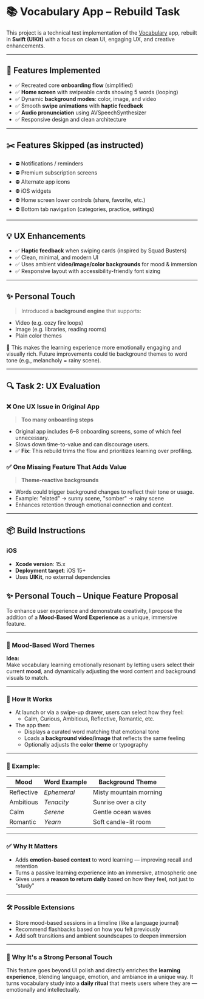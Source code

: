 # 📚 Vocabulary App – Rebuild Task

This project is a technical test implementation of the [Vocabulary](https://apps.apple.com/us/app/vocabulary-learn-words-daily/id1084540807) app, rebuilt in **Swift (UIKit)** with a focus on clean UI, engaging UX, and creative enhancements.

---

## 🚀 Features Implemented

- ✅ Recreated core **onboarding flow** (simplified)
- ✅ **Home screen** with swipeable cards showing 5 words (looping)
- ✅ Dynamic **background modes**: color, image, and video
- ✅ Smooth **swipe animations** with **haptic feedback**
- ✅ **Audio pronunciation** using AVSpeechSynthesizer
- ✅ Responsive design and clean architecture

---

## ✂️ Features Skipped (as instructed)

- ⛔ Notifications / reminders
- ⛔ Premium subscription screens
- ⛔ Alternate app icons
- ⛔ iOS widgets
- ⛔ Home screen lower controls (share, favorite, etc.)
- ⛔ Bottom tab navigation (categories, practice, settings)

---

## 💡 UX Enhancements

- ✅ **Haptic feedback** when swiping cards (inspired by Squad Busters)
- ✅ Clean, minimal, and modern UI
- ✅ Uses ambient **video/image/color backgrounds** for mood & immersion
- ✅ Responsive layout with accessibility-friendly font sizing

---

## ✨ Personal Touch

> Introduced a **background engine** that supports:
- Video (e.g. cozy fire loops)
- Image (e.g. libraries, reading rooms)
- Plain color themes

🎯 This makes the learning experience more emotionally engaging and visually rich. Future improvements could tie background themes to word tone (e.g., melancholy = rainy scene).

---

## 🔍 Task 2: UX Evaluation

### ❌ One UX Issue in Original App

> **Too many onboarding steps**
- Original app includes 6–8 onboarding screens, some of which feel unnecessary.
- Slows down time-to-value and can discourage users.
- ✅ **Fix**: This rebuild trims the flow and prioritizes learning over profiling.

### ✅ One Missing Feature That Adds Value

> **Theme-reactive backgrounds**
- Words could trigger background changes to reflect their tone or usage.
- Example: "elated" → sunny scene, "somber" → rainy scene
- Enhances retention through emotional connection and context.

---

## 📦 Build Instructions

### iOS

- **Xcode version**: 15.x
- **Deployment target**: iOS 15+
- Uses **UIKit**, no external dependencies


## ✨ Personal Touch – Unique Feature Proposal

To enhance user experience and demonstrate creativity, I propose the addition of a **Mood-Based Word Experience** as a unique, immersive feature.

---

### 🔮 Mood-Based Word Themes

**Idea:**  
Make vocabulary learning emotionally resonant by letting users select their current **mood**, and dynamically adjusting the word content and background visuals to match.

---

### 🎯 How It Works

- At launch or via a swipe-up drawer, users can select how they feel:
  - Calm, Curious, Ambitious, Reflective, Romantic, etc.
- The app then:
  - Displays a curated word matching that emotional tone
  - Loads a **background video/image** that reflects the same feeling
  - Optionally adjusts the **color theme** or typography

---

### 🚀 Example:

| Mood       | Word Example   | Background Theme        |
|------------|----------------|--------------------------|
| Reflective | *Ephemeral*    | Misty mountain morning   |
| Ambitious  | *Tenacity*     | Sunrise over a city      |
| Calm       | *Serene*       | Gentle ocean waves       |
| Romantic   | *Yearn*        | Soft candle-lit room     |

---

### ✅ Why It Matters

- Adds **emotion-based context** to word learning — improving recall and retention
- Turns a passive learning experience into an immersive, atmospheric one
- Gives users a **reason to return daily** based on how they feel, not just to "study"

---

### 🛠 Possible Extensions

- Store mood-based sessions in a timeline (like a language journal)
- Recommend flashbacks based on how you felt previously
- Add soft transitions and ambient soundscapes to deepen immersion

---

### 🚀 Why It's a Strong Personal Touch

This feature goes beyond UI polish and directly enriches the **learning experience**, blending language, emotion, and ambiance in a unique way. It turns vocabulary study into a **daily ritual** that meets users where they are — emotionally and intellectually.



